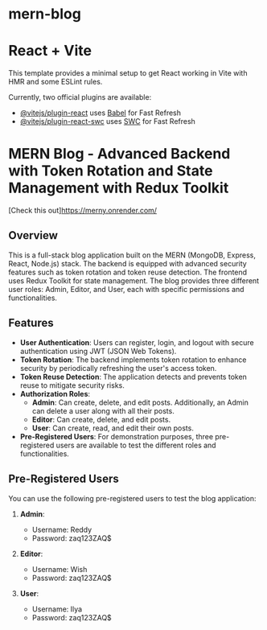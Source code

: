 # mern-blog
# React + Vite

This template provides a minimal setup to get React working in Vite with HMR and some ESLint rules.

Currently, two official plugins are available:

- [@vitejs/plugin-react](https://github.com/vitejs/vite-plugin-react/blob/main/packages/plugin-react/README.md) uses [Babel](https://babeljs.io/) for Fast Refresh
- [@vitejs/plugin-react-swc](https://github.com/vitejs/vite-plugin-react-swc) uses [SWC](https://swc.rs/) for Fast Refresh


# MERN Blog - Advanced Backend with Token Rotation and State Management with Redux Toolkit
 [Check this out]https://merny.onrender.com/


## Overview

This is a full-stack blog application built on the MERN (MongoDB, Express, React, Node.js) stack. The backend is equipped with advanced security features such as token rotation and token reuse detection. The frontend uses Redux Toolkit for state management. The blog provides three different user roles: Admin, Editor, and User, each with specific permissions and functionalities.

## Features

- **User Authentication**: Users can register, login, and logout with secure authentication using JWT (JSON Web Tokens).
- **Token Rotation**: The backend implements token rotation to enhance security by periodically refreshing the user's access token.
- **Token Reuse Detection**: The application detects and prevents token reuse to mitigate security risks.
- **Authorization Roles**:
    - **Admin**: Can create, delete, and edit posts. Additionally, an Admin can delete a user along with all their posts.
    - **Editor**: Can create, delete, and edit posts.
    - **User**: Can create, read, and edit their own posts.
- **Pre-Registered Users**: For demonstration purposes, three pre-registered users are available to test the different roles and functionalities.

## Pre-Registered Users

You can use the following pre-registered users to test the blog application:

1. **Admin**:
    - Username: Reddy
    - Password: zaq123ZAQ$

2. **Editor**:
    - Username: Wish
    - Password: zaq123ZAQ$

3. **User**:
    - Username: Ilya
    - Password: zaq123ZAQ$
